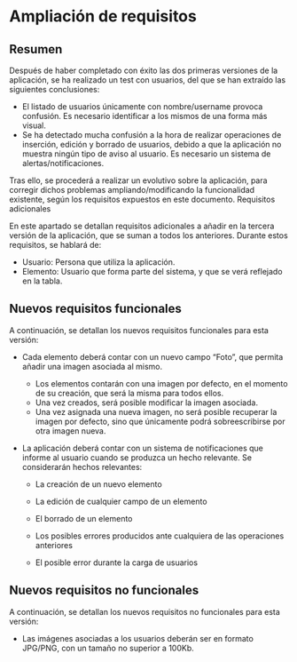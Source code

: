 # Ampliación de requisitos

## Resumen

Después de haber completado con éxito las dos primeras versiones de la aplicación, se ha realizado un test con usuarios, del que se han extraído las siguientes conclusiones:

- El listado de usuarios únicamente con nombre/username provoca confusión. Es necesario identificar a los mismos de una forma más visual.
- Se ha detectado mucha confusión a la hora de realizar operaciones de inserción, edición y borrado de usuarios, debido a que la aplicación no muestra ningún tipo de aviso al usuario. Es necesario un sistema de alertas/notificaciones.

Tras ello, se procederá a realizar un evolutivo sobre la aplicación, para corregir dichos problemas ampliando/modificando la funcionalidad existente, según los requisitos expuestos en este documento.
Requisitos adicionales

En este apartado se detallan requisitos adicionales a añadir en la tercera versión de la aplicación, que se suman a todos los anteriores. Durante estos requisitos, se hablará de:

- Usuario: Persona que utiliza la aplicación.
- Elemento: Usuario que forma parte del sistema, y que se verá reflejado en la tabla.

## Nuevos requisitos funcionales

A continuación, se detallan los nuevos requisitos funcionales para esta versión:

- Cada elemento deberá contar con un nuevo campo “Foto”, que permita añadir una imagen asociada al mismo.
  - Los elementos contarán con una imagen por defecto, en el momento de su creación, que será la misma para todos ellos.
  - Una vez creados, será posible modificar la imagen asociada.
  - Una vez asignada una nueva imagen, no será posible recuperar la imagen por defecto, sino que únicamente podrá sobreescribirse por otra imagen nueva.
- La aplicación deberá contar con un sistema de notificaciones que informe al usuario cuando se produzca un hecho relevante. Se considerarán hechos relevantes:

  - La creación de un nuevo elemento

  - La edición de cualquier campo de un elemento

  - El borrado de un elemento

  - Los posibles errores producidos ante cualquiera de las operaciones anteriores

  - El posible error durante la carga de usuarios

## Nuevos requisitos no funcionales

A continuación, se detallan los nuevos requisitos no funcionales para esta versión:

- Las imágenes asociadas a los usuarios deberán ser en formato JPG/PNG, con un tamaño no superior a 100Kb.
